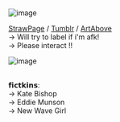  <br />![image](https://github.com/user-attachments/assets/7d2148c2-6cf3-42ec-ad3a-2971cf69580a)



[StrawPage]([https://batenthusiast.straw.page/](https://batsandvamps.straw.page/)) / [Tumblr](https://www.tumblr.com/blog/skyesogoofy) / [ArtAbove](https://www.tumblr.com/pixelpastry/169105405963/wanted-to-practice-some-ppl-so-i-drew-these-two?source=share) <br />
→ Will try to label if i'm afk!<br />
→ Please interact !!<br />

![image](https://github.com/user-attachments/assets/511a3cc5-2dbe-4f59-a22b-45e4713d2a51)


<br />
𝗳𝗶𝗰𝘁𝗸𝗶𝗻𝘀:<br />
→ Kate Bishop<br />
→ Eddie Munson<br />
→ New Wave Girl<br />



